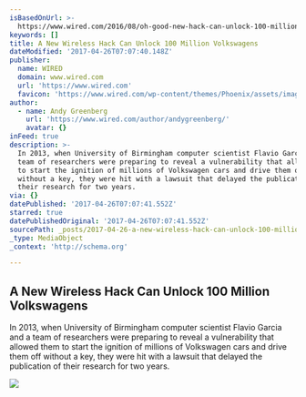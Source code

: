 ```yaml
---
isBasedOnUrl: >-
  https://www.wired.com/2016/08/oh-good-new-hack-can-unlock-100-million-volkswagens
keywords: []
title: A New Wireless Hack Can Unlock 100 Million Volkswagens
dateModified: '2017-04-26T07:07:40.148Z'
publisher:
  name: WIRED
  domain: www.wired.com
  url: 'https://www.wired.com'
  favicon: 'https://www.wired.com/wp-content/themes/Phoenix/assets/images/favicon.ico'
author:
  - name: Andy Greenberg
    url: 'https://www.wired.com/author/andygreenberg/'
    avatar: {}
inFeed: true
description: >-
  In 2013, when University of Birmingham computer scientist Flavio Garcia and a
  team of researchers were preparing to reveal a vulnerability that allowed them
  to start the ignition of millions of Volkswagen cars and drive them off
  without a key, they were hit with a lawsuit that delayed the publication of
  their research for two years.
via: {}
datePublished: '2017-04-26T07:07:41.552Z'
starred: true
datePublishedOriginal: '2017-04-26T07:07:41.552Z'
sourcePath: _posts/2017-04-26-a-new-wireless-hack-can-unlock-100-million-volkswagens.md
_type: MediaObject
_context: 'http://schema.org'

---
```

<article style=""><h1>A New Wireless Hack Can Unlock 100 Million Volkswagens</h1><p>In 2013, when University of Birmingham computer scientist Flavio Garcia and a team of researchers were preparing to reveal a vulnerability that allowed them to start the ignition of millions of Volkswagen cars and drive them off without a key, they were hit with a lawsuit that delayed the publication of their research for two years.</p><img src="https://assets.wired.com/photos/w_2064/wp-content/uploads/2016/08/VolkswagenTA-584022388.jpg" /></article>